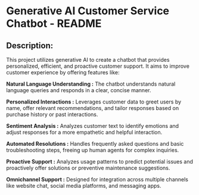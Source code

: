 # Generative AI Customer Service Chatbot - README
## Description:
This project utilizes generative AI to create a chatbot that provides personalized, efficient, and proactive customer support. It aims to improve customer experience by offering features like:

**Natural Language Understanding :** The chatbot understands natural language queries and responds in a clear, concise manner.

**Personalized Interactions :** Leverages customer data to greet users by name, offer relevant recommendations, and tailor responses based on purchase history or past interactions.

**Sentiment Analysis :** Analyzes customer text to identify emotions and adjust responses for a more empathetic and helpful interaction.

**Automated Resolutions :** Handles frequently asked questions and basic troubleshooting steps, freeing up human agents for complex inquiries.

**Proactive Support :** Analyzes usage patterns to predict potential issues and proactively offer solutions or preventive maintenance suggestions.

**Omnichannel Support :** Designed for integration across multiple channels like website chat, social media platforms, and messaging apps.
